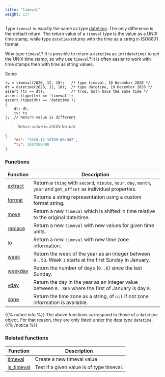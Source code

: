 ```yaml
---
title: "timeval"
weight: 137
---
```


Type `timeval` is exactly the same as type [datetime](../datetime). The only difference is the
default return. The return value of a `timeval` type is the value as a UNIX time stamp, while
type `datetime` returns with the time as a string in ISO8601 format.

Why type `timeval`? It is possible to return a `datetime` as `int(datetime)` to get the UNIX time stamp, so why use `timeval`?
It is often easier to work with time stamps then with time as string values.

Some

```thingsdb,json_response
tv = timeval(2020, 12, 10);   /* type timeval, 10 December 2020 */
dt = datetime(2020, 12, 10);  /* type datetime, 10 December 2020 */
assert (tv == dt);            /* true, both have the same time */
assert (type(tv) == 'timeval');
assert (type(dt) == 'datetime');
{
    dt: dt,
    tv: tv
};  // Return value is different
```

> Return value in JSON format

```json
{
    "dt": "2020-12-10T00:00:00Z",
    "tv": 1607558400
}
```

### Functions

Function | Description
------ | -----------
[extract](../datetime/extract) | Return a `thing` with `second`, `minute`, `hour`, `day`, `month`, `year` and `gmt_offset` as individual properties.
[format](../datetime/format) | Returns a string representation using a custom format string.
[move](../datetime/move) | Return a new `timeval` which is shifted in time relative to the original date/time.
[replace](../datetime/replace) | Return a new `timeval` with new values for given time units.
[to](../datetime/to) | Return a new `timeval` with new time zone information.
[week](../datetime/week) | Return the week of the year as an integer between `0..53`. Week `1` starts at the first Sunday in January.
[weekday](../datetime/weekday) | Return the number of days (`0..6`) since the last Sunday.
[yday](../datetime/yday) | Return the day in the year as an integer value between `0..365` where the first of January is day `0`.
[zone](../datetime/zone) | Return the time zone as a string, of `nil` if not zone information is available.

{{% notice info %}}
The above functions correspond to those of a `datetime` object. For that reason, they are only listed under the data type `datetime`.
{{% /notice %}}

### Related functions

Function | Description
------ | -----------
[timeval](../../collection-api/timeval) | Create a new timeval value.
[is_timeval](../../collection-api/is_timeval) | Test if a given value is of type timeval.

